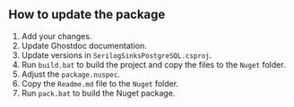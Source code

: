## How to update the package

1. Add your changes.
2. Update Ghostdoc documentation.
3. Update versions in `SerilogSinksPostgreSQL.csproj`.
4. Run `build.bat` to build the project and copy the files to the `Nuget` folder.
5. Adjust the `package.nuspec`.
6. Copy the `Readme.md` file to the `Nuget` folder.
7. Run `pack.bat` to build the Nuget package.